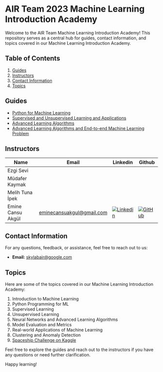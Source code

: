 # AIR Team 2023 Machine Learning Introduction Academy

Welcome to the AIR Team Machine Learning Introduction Academy! This repository serves as a central hub for guides, contact information, and topics covered in our Machine Learning Introduction Academy.

## Table of Contents

1. [Guides](#guides)
2. [Instructors](#instructors)
3. [Contact Information](#contact-information)
4. [Topics](#topics)

## Guides

- [Python for Machine Learning]()
- [Supervised and Unsupervised Learning and Applications](https://github.com/skylab-kulubu/AIR_Academy/tree/main/Week%202)
- [Advanced Learning Algorithms]()
- [Advanced Learning Algorithms and End-to-end Machine Learning Problem](https://github.com/skylab-kulubu/AIR_Academy/tree/main/Week%204)

## Instructors

| Name               | Email                     | Linkedin                 | Github                  |
| ------------------ | ------------------------- | -------------------------|-------------------------|
| Ezgi Sevi           |  | | |
| Müdafer Kaymak        |  | | |
| Melih Tuna İpek    | | | |
| Emine Cansu Akgül | eminecansuakgul@gmail.com| [![Linkedin](https://img.shields.io/badge/LinkedIn-0077B5?style=for-the-badge&logo=linkedin&logoColor=whit)](https://www.linkedin.com/in/emine-cansu-akgul/) | [![GitHub](https://badges.aleen42.com/src/github.svg)](https://github.com/xcansuxakgul)|

## Contact Information

For any questions, feedback, or assistance, feel free to reach out to us:

- **Email:** skylabair@google.com

## Topics

Here are some of the topics covered in our Machine Learning Introduction Academy:

1. Introduction to Machine Learning
2. Python Programming for ML
3. Supervised Learning
4. Unsupervised Learning
5. Neural Networks and Advanced Learning Algorithms
6. Model Evaluation and Metrics
7. Real-world Applications of Machine Learning
8. Clustering and Anomaly Detection
9. [Spaceship Challenge on Kaggle](https://www.kaggle.com/competitions/spaceship-titanic)

Feel free to explore the guides and reach out to the instructors if you have any questions or need further clarification.

Happy learning!
